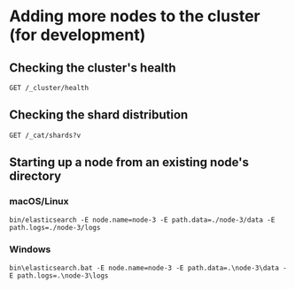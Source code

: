 # Adding more nodes to the cluster (for development)

## Checking the cluster's health

```
GET /_cluster/health
```

## Checking the shard distribution

```
GET /_cat/shards?v
```

## Starting up a node from an existing node's directory

### macOS/Linux

```
bin/elasticsearch -E node.name=node-3 -E path.data=./node-3/data -E path.logs=./node-3/logs
```

### Windows

```
bin\elasticsearch.bat -E node.name=node-3 -E path.data=.\node-3\data -E path.logs=.\node-3\logs
```
